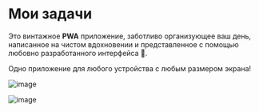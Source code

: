 # Мои задачи

Это винтажное <strong>PWA</strong> приложение, заботливо организующее ваш день, написанное на чистом вдохновении и представленное с помощью любовно разработанного интерфейса 💯.

Одно приложение для любого устройства с любым размером экрана!

![image](https://github.com/budarin/my-tasks/assets/8055157/1ce3222a-499d-4e8a-b60c-57a58cca2592)

![image](https://github.com/budarin/my-tasks/assets/8055157/7788173d-aac0-4f63-b5f1-2c426af076cc)
